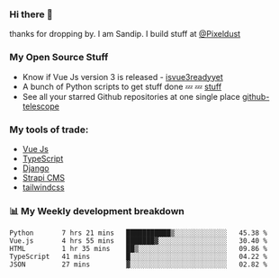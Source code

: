 ### Hi there 👋

thanks for dropping by.
I am Sandip. I build stuff at [@Pixeldust](github.com/pixeldust-in/)

###  **My Open Source Stuff**

 - Know if Vue Js version 3 is released -  [isvue3readyyet](https://github.com/sandiprb/isvue3readyyet)
 - A bunch of Python scripts to get stuff done 💤 💤 [stuff](https://github.com/sandiprb/stuff)
 - See all your starred Github repositories at one single place [github-telescope](https://github.com/sandiprb/github-telescope)



###  **My tools of trade:**
 - [Vue Js](https://github.com/vuejs/vue/)
 - [TypeScript](https://github.com/microsoft/TypeScript)
 - [Django](github.com/django/django)
 - [Strapi CMS](github.com/strapi/strapi)
 - [tailwindcss](https://github.com/tailwindlabs/tailwindcss)


###  📊 **My Weekly development breakdown**
<!--START_SECTION:waka-->
```text
Python       7 hrs 21 mins   ███████████▒░░░░░░░░░░░░░   45.38 % 
Vue.js       4 hrs 55 mins   ███████▓░░░░░░░░░░░░░░░░░   30.40 % 
HTML         1 hr 35 mins    ██▒░░░░░░░░░░░░░░░░░░░░░░   09.86 % 
TypeScript   41 mins         █░░░░░░░░░░░░░░░░░░░░░░░░   04.22 % 
JSON         27 mins         ▓░░░░░░░░░░░░░░░░░░░░░░░░   02.82 % 
```
<!--END_SECTION:waka-->

